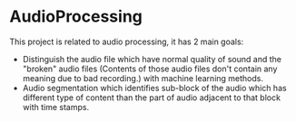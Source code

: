 # AudioProcessing

This project is related to audio processing, it has 2 main goals:

- Distinguish the audio file which have normal quality of sound and the "broken" audio files (Contents of those audio files don't contain any meaning due to bad recording.) with machine learning methods.
- Audio segmentation which identifies sub-block of the audio which has different type of content than the part of audio adjacent to that block with time stamps.
